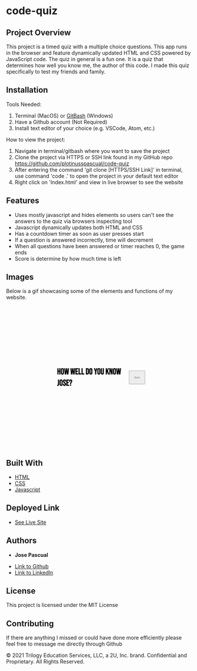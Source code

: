 # code-quiz


## Project Overview

This project is a timed quiz with a multiple choice questions. This app runs in the browser and feature dynamically updated HTML and CSS powered by JavaScript code. The quiz in general is a fun one. It is a quiz that determines how well you know me, the author of this code. I made this quiz specifically to test my friends and family. 
 

## Installation

Tools Needed:

1. Terminal (MacOS) or
   [GitBash](https://gitforwindows.org/) (Windows)
2. Have a Github account (Not Required)
3. Install text editor of your choice (e.g. VSCode, Atom, etc.)

How to view the project:

1. Navigate in terminal/gitbash where you want to save the project
2. Clone the project via HTTPS or SSH link found in my GitHub repo 
    https://github.com/plotinusspascual/code-quiz
3. After entering the command 'git clone [HTTPS/SSH Link]' in terminal, use command 'code .' to open the project in your default text editor
4. Right click on 'Index.html' and view in live browser to see the website 


## Features

- Uses mostly javascript and hides elements so users can't see the answers to the quiz via browsers inspecting tool
- Javascript dynamically updates both HTML and CSS
- Has a countdown timer as soon as user presses start
- If a question is answered incorrectly, time will decrement
- When all questions have been answered or timer reaches 0, the game ends 
- Score is determine by how much time is left 


## Images 

Below is a gif showcasing some of the elements and functions of my website. 

![alt text](assets/images/demo.gif)



## Built With

* [HTML](https://developer.mozilla.org/en-US/docs/Web/HTML)
* [CSS](https://developer.mozilla.org/en-US/docs/Web/CSS)
* [Javascript](https://developer.mozilla.org/en-US/docs/Web/Javascript)


## Deployed Link

* [See Live Site](https://plotinusspascual.github.io/code-quiz/)


## Authors

* **Jose Pascual** 

- [Link to Github](https://github.com/plotinusspascual)
- [Link to LinkedIn](https://www.linkedin.com/in/jose-plotinuss-pascual/)



## License

This project is licensed under the MIT License 


## Contributing

If there are anything I missed or could have done more efficiently please feel free to message me directly through Github

© 2021 Trilogy Education Services, LLC, a 2U, Inc. brand. Confidential and Proprietary. All Rights Reserved.